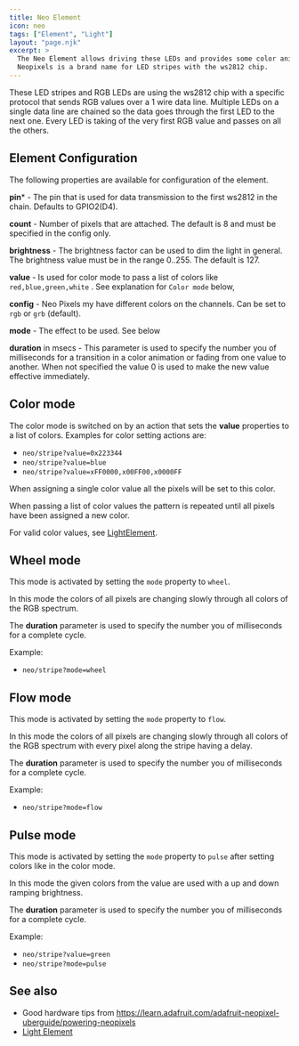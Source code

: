 ```yaml
---
title: Neo Element
icon: neo
tags: ["Element", "Light"]
layout: "page.njk"
excerpt: >
  The Neo Element allows driving these LEDs and provides some color animations and transitions.
  Neopixels is a brand name for LED stripes with the ws2812 chip.
---
```


These LED stripes and RGB LEDs are using the ws2812 chip with a specific protocol that sends RGB values over a 1 wire data line.
Multiple LEDs on a single data line are chained so the data goes through the first LED to the next one. Every LED is taking of the very first RGB value and passes on all the others.

<!--
If you require more complex light situations and light animations 
Consider using the [DMX Element](/dmx.md) to get light input actions using the DMX Artnet protocol that is supported by light mixers and consoles for stage and installation purpose.
https://www.bastelgarage.ch/esp-01-ws2812-sk6812-steuerplatine
-->


## Element Configuration

The following properties are available for configuration of the element.

<object data="/element.svg?neo" type="image/svg+xml"></object>

**pin**\* - The pin that is used for data transmission to the first ws2812 in the chain. Defaults to GPIO2(D4).

**count** - Number of pixels that are attached. The default is 8 and must be specified in the config only.

**brightness** - The brightness factor can be used to dim the light in general. The brightness value must be in the range 0..255. The default is 127.

**value** - Is used for color mode to pass a list of colors like `red,blue,green,white` . See explanation for `Color mode` below, 

**config** - Neo Pixels my have different colors on the channels. Can be set to `rgb` or `grb` (default).

**mode** - The effect to be used. See below

**duration** in msecs - This parameter is used to specify the number you of milliseconds for a transition in a color animation
or fading from one value to another. When not specified the value 0 is used to make the new value effective immediately.


## Color mode

The color mode is switched on by an action that sets the **value** properties to a list of colors.
Examples for color setting actions are:

* `neo/stripe?value=0x223344`
* `neo/stripe?value=blue`
* `neo/stripe?value=xFF0000,x00FF00,x0000FF`

When assigning a single color value all the pixels will be set to this color.

When passing a list of color values the pattern is repeated until all pixels have been assigned a new color.

For valid color values, see [LightElement](/elements/light/light.md).


## Wheel mode

This mode is activated by setting the `mode` property to `wheel`.

In this mode the colors of all pixels are changing slowly through all colors of the RGB spectrum.

The **duration** parameter is used to specify the number you of milliseconds for a complete cycle.

Example:

* `neo/stripe?mode=wheel`


## Flow mode

This mode is activated by setting the `mode` property to `flow`.

In this mode the colors of all pixels are changing slowly through all colors of the RGB spectrum with every pixel along the stripe having a delay.

The **duration** parameter is used to specify the number you of milliseconds for a complete cycle.

Example:

* `neo/stripe?mode=flow`


## Pulse mode

This mode is activated by setting the `mode` property to `pulse` after setting colors like in the color mode.

In this mode the given colors from the value are used with a up and down ramping brightness.

The **duration** parameter is used to specify the number you of milliseconds for a complete cycle.

Example:

* `neo/stripe?value=green`
* `neo/stripe?mode=pulse`


## See also

* Good hardware tips from <https://learn.adafruit.com/adafruit-neopixel-uberguide/powering-neopixels>
* [Light Element](/elements/light/light.md)

